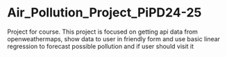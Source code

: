 # Air_Pollution_Project_PiPD24-25
Project for course. This project is focused on getting api data from openweathermaps, show data to user in friendly form and use basic linear regression to forecast possible pollution and if user should visit it
